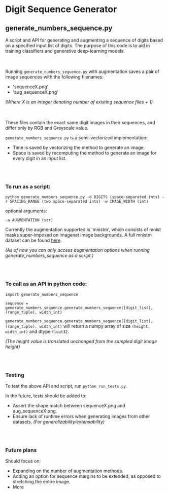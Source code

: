 # Digit Sequence Generator

## generate_numbers_sequence.py

A script and API for generating and augmenting a sequence of digits based on a specified input list of digits. The purpose of this code is to aid in training classifiers and generative deep-learning models.

<br><br>
Running `generate_numbers_sequence.py` with augmentation saves a pair of image sequences with the following filenames:

* 'sequenceX.png'
* 'aug_sequenceX.png'

*(Where X is an integer denoting number of existing sequence files + 1)*

<br><br>
These files contain the exact same digit images in their sequences, and differ only by RGB and Greyscale value.

`generate_numbers_sequence.py` is a semi-vectorized implementation:

* Time is saved by vectorizing the method to generate an image.
* Space is saved by recomputing the method to generate an image for every digit in an input list.

<br><br>
### To run as a script:

```
python generate_numbers_sequence.py -d DIGITS (space-separated ints) -r SPACING_RANGE (two space-separated ints) -w IMAGE_WIDTH (int)
```
optional arguments:
```
-a AUGMENTATION (str)
```

Currently the augmentation supported is 'mnistm', which consists of mnist masks super-imposed on imagenet image backgrounds. A full mnistm dataset can be found [here](http://akanev.com/datasets).

*(As of now you can only access augmentation options when running generate_numbers_sequence as a script.)*

<br><br>
### To call as an API in python code:

```
import generate_numbers_sequence

sequence = generate_numbers_sequence.generate_numbers_sequence([digit_list], (range_tuple), width_int)
```

`generate_numbers_sequence.generate_numbers_sequence([digit_list], (range_tuple), width_int)` will return a numpy array of size `(height, width_int)` and dtype `float32`.

*(The height value is translated unchanged from the sampled digit image height)*

<br><br>
### Testing

To test the above API and script, run `python run_tests.py`.

In the future, tests should be added to: 

* Assert the shape match between sequenceX.png and aug_sequenceX.png.
* Ensure lack of runtime errors when generating images from other datasets.
*(For generalizability/extensability)*

<br><br>
### Future plans
Should focus on:
  
* Expanding on the number of augmentation methods.
* Adding an option for sequence margins to be extended, as opposed to stretching the entire image.
* More
